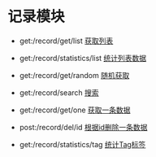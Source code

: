 # 记录模块

- get:/record/get/list
[获取列表](http://localhost:1932/record/get/list)

- get:/record/statistics/list
[统计列表数据](http://localhost:1932/record/statistics/list)

- get:/record/get/random
[随机获取](http://localhost:1932/record/get/random)

- get:/record/search
[搜索](http://localhost:1932/record/search)

- get:/record/get/one
[获取一条数据](http://localhost:1932/record/get/one)

- post:/record/del/id
[根据id删除一条数据](http://localhost:1932/record/del/id)

- get:/record/statistics/tag
[统计Tag标签](http://localhost:1932/record/statistics/tag)

